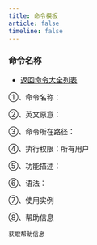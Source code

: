 ```yaml
---
title: 命令模板
article: false
timeline: false
---
```

### 命令名称

- [返回命令大全列表](../command.md#)

①、命令名称：

②、英文原意：

③、命令所在路径：

④、执行权限：所有用户

⑤、功能描述：

⑥、语法：

⑦、使用实例

⑧、帮助信息

```shell
获取帮助信息

```